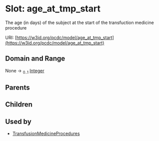 
# Slot: age_at_tmp_start


The age (in days) of the subject at the start of the transfuction medicine procedure

URI: [https://w3id.org/pcdc/model/age_at_tmp_start](https://w3id.org/pcdc/model/age_at_tmp_start)


## Domain and Range

None &#8594;  <sub>0..1</sub> [Integer](types/Integer.md)

## Parents


## Children


## Used by

 * [TransfusionMedicineProcedures](TransfusionMedicineProcedures.md)
